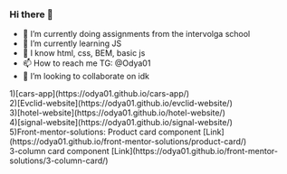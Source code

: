 ### Hi there 👋

- 🔭 I’m currently doing assignments from the intervolga school
- 🌱 I’m currently learning JS
- 🤔 I know html, css, BEM, basic js
- 📫 How to reach me TG: @Odya01
- 👯 I’m looking to collaborate on idk
<div>
1)[cars-app](https://odya01.github.io/cars-app/)
<br>
2)[Evclid-website](https://odya01.github.io/evclid-website/)
  <br>
3)[hotel-website](https://odya01.github.io/hotel-website/)
  <br>
4)[signal-website](https://odya01.github.io/signal-website/)
  <br>
5)Front-mentor-solutions:
Product card component [Link](https://odya01.github.io/front-mentor-solutions/product-card/)
  <br>
3-column card component [Link](https://odya01.github.io/front-mentor-solutions/3-column-card/)
</div>

